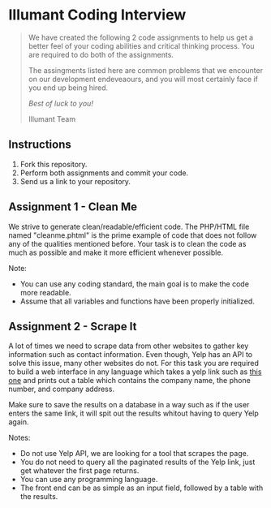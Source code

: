 # Illumant Coding Interview

> We have created the following 2 code assignments to help us get a better feel of your
> coding abilities and critical thinking process. You are required to do both of the
> assignments. 
>
> The assingments listed here are common problems that we encounter on our development
> endeveaours, and you will most certainly face if you end up being hired.
>
> *Best of luck to you!*
>
> Illumant Team

## Instructions

1. Fork this repository.
2. Perform both assignments and commit your code.
4. Send us a link to your repository.

## Assignment 1 - Clean Me

We strive to generate clean/readable/efficient code. The PHP/HTML file named "cleanme.phtml" 
is the prime example of code that does not follow any of the qualities mentioned before.
Your task is to clean the code as much as possible and make it more efficient whenever
possible.

Note:
- You can use any coding standard, the main goal is to make the code more readable.
- Assume that all variables and functions have been properly initialized.

## Assignment 2 - Scrape It

A lot of times we need to scrape data from other websites to gather key information
such as contact information. Even though, Yelp has an API to solve this issue, many
other websites do not. For this task you are required to build a web interface in any
language which takes a yelp link such as [this one](https://www.yelp.com/search?cflt=dryclean&find_loc=San+Francisco+Bay+Area%2C+CA) and prints out a table which contains 
the company name, the phone number, and company address.

Make sure to save the results on a database in a way such as if the user enters the 
same link, it will spit out the results whitout having to query Yelp again.

Notes:
- Do not use Yelp API, we are looking for a tool that scrapes the page.
- You do not need to query all the paginated results of the Yelp link, just get whatever the first page returns.
- You can use any programming language.
- The front end can be as simple as an input field, followed by a table with the results.
